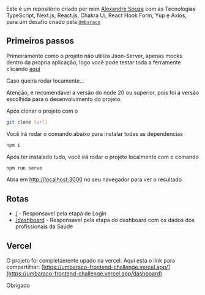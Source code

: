 Este é um repositório criado por mim [Alexandre Souza](https://alehsouza.dev/) com as Tecnologias TypeScript, Next.js, React.js, Chakra Ui, React Hook Form, Yup e Axios, para um desafio criado pela [`Umbaraco`](https://github.com/umbaraco/test-frontend)

## Primeiros passos

Primeiramente como o projeto não utiliza Json-Server, apenas mocks dentro da propria aplicação, logo você pode testar toda a ferramente clicando [aqui](https://umbaraco-frontend-challenge.vercel.app/)

Caso queira rodar locamente... 

Atenção, é recomendável a versão do node 20 ou superior, pois foi a versão escolhida para o desenvolvimento do projeto.

Após clonar o projeto com o 

```bash
git clone [url]
```

Você irá rodar o comando abaixo para instalar todas as dependencias

```bash
npm i
```

Após ter instalado tudo, você irá rodar o projeto localmente com o comando

```bash
npm run serve
```

Abra em [http://localhost:3000](http://localhost:3000) no seu navegador para ver o resultado.


## Rotas

- [/](https://umbaraco-frontend-challenge.vercel.app/) - Responsavel pela etapa de Login
- [/dashboard](https://umbaraco-frontend-challenge.vercel.app/dashboard) - Responsavel pela etapa do dashboard com os dados dos profissionais da Saúde

## Vercel

O projeto foi completamente upado na vercel.
Aqui esta o link para compartilhar: [https://umbaraco-frontend-challenge.vercel.app/](https://umbaraco-frontend-challenge.vercel.app/dashboard)

Obrigado

